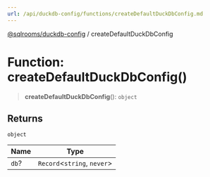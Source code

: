 ```yaml
---
url: /api/duckdb-config/functions/createDefaultDuckDbConfig.md
---
```

[@sqlrooms/duckdb-config](../index.md) / createDefaultDuckDbConfig

# Function: createDefaultDuckDbConfig()

> **createDefaultDuckDbConfig**(): `object`

## Returns

`object`

| Name | Type |
| ------ | ------ |
|  `db`? | `Record`<`string`, `never`> |
